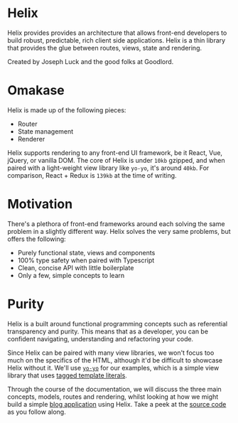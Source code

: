 # Helix

Helix provides provides an architecture that allows front-end developers to build robust, predictable, rich client side applications. Helix is a thin library that provides the glue between routes, views, state and rendering.

Created by Joseph Luck and the good folks at Goodlord.

# Omakase

Helix is made up of the following pieces:

- Router
- State management
- Renderer

Helix supports rendering to any front-end UI framework, be it React, Vue, jQuery, or vanilla DOM. The core of Helix is under `10kb` gzipped, and when paired with a light-weight view library like `yo-yo`, it's around `40kb`. For comparison, React + Redux is `139kb` at the time of writing.

# Motivation

There's a plethora of front-end frameworks around each solving the same problem in a slightly different way. Helix solves the very same problems, but offers the following:

- Purely functional state, views and components
- 100% type safety when paired with Typescript
- Clean, concise API with little boilerplate
- Only a few, simple concepts to learn

# Purity

Helix is a built around functional programming concepts such as referential transparency and purity. This means that as a developer, you can be confident navigating, understanding and refactoring your code.

Since Helix can be paired with many view libraries, we won't focus too much on the specifics of the HTML, although it'd be difficult to showcase Helix without it. We'll use [`yo-yo`](https://github.com/maxogden/yo-yo) for our examples, which is a simple view library that uses [tagged template literals](https://developer.mozilla.org/en-US/docs/Web/JavaScript/Reference/Template_literals).

Through the course of the documentation, we will discuss the three main concepts, models, routes and rendering, whilst looking at how we might build a simple [blog application](http://helix-blog.surge.sh) using Helix. Take a peek at the [source code](http://github.com/josephluck/helix/tree/master/examples/blog) as you follow along.
